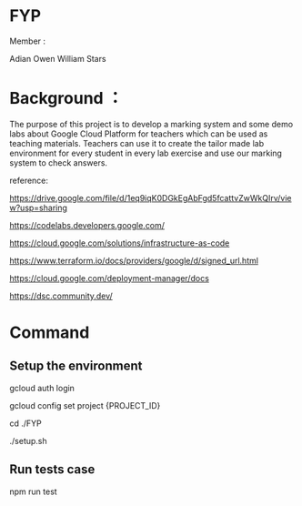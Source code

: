 # FYP


Member :

Adian
Owen
William
Stars

# Background ：

The purpose of this project is to develop a marking system and some demo labs about Google Cloud Platform for teachers which can be used as teaching materials. Teachers can use it to create the tailor made lab environment for every student in every lab exercise and use our marking system to check answers.

reference:

https://drive.google.com/file/d/1eq9iqK0DGkEgAbFgd5fcattvZwWkQIrv/view?usp=sharing

https://codelabs.developers.google.com/

https://cloud.google.com/solutions/infrastructure-as-code

https://www.terraform.io/docs/providers/google/d/signed_url.html

https://cloud.google.com/deployment-manager/docs

https://dsc.community.dev/

# Command

Setup the environment
----------------------
gcloud auth login 

gcloud config set project {PROJECT_ID}

cd ./FYP

./setup.sh  

Run tests case
----------------------

npm run test





